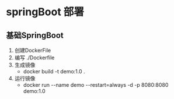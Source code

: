 # springBoot 部署
## 基础SpringBoot
1. 创建DockerFile
2. 编写
    ./Dockerfile
3. 生成镜像 
    * docker build -t demo:1.0 .
4. 运行镜像
    * docker run --name demo --restart=always -d -p 8080:8080 demo:1.0